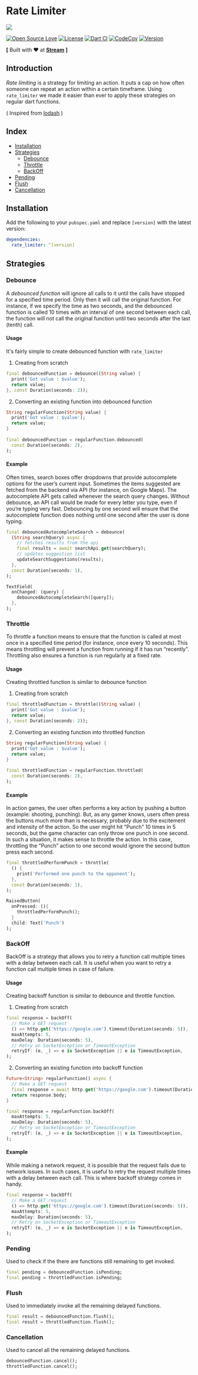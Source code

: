 
# Rate Limiter

<img src="https://user-images.githubusercontent.com/25670178/114412456-bc502480-9bca-11eb-8b7c-db69fa389a59.png?sanitize=true">

[![Open Source Love](https://badges.frapsoft.com/os/v1/open-source.svg?v=102)](https://opensource.org/licenses/MIT) [![License](https://img.shields.io/badge/license-MIT-blue.svg)](https://github.com/GetStream/rate_limit/blob/master/LICENSE) [![Dart CI](https://github.com/GetStream/rate_limiter/workflows/Dart%20CI/badge.svg)](https://github.com/GetStream/rate_limiter/actions) [![CodeCov](https://codecov.io/gh/GetStream/rate_limiter/branch/master/graph/badge.svg)](https://codecov.io/gh/GetStream/rate_limiter) [![Version](https://img.shields.io/pub/v/rate_limiter.svg)](https://pub.dartlang.org/packages/rate_limiter)

**[** Built with ♥ at [<strong>Stream</strong>](https://getstream.io/) **]**

## Introduction
_Rate limiting_ is a strategy for limiting an action. It puts a cap on how often someone can repeat an action within a certain timeframe. Using `rate_limiter` we made it easier than ever to apply these strategies on regular dart functions.

( Inspired from [lodash](https://lodash.com/) )

## Index
- [Installation](#installation)
- [Strategies](#strategies)
	- [Debounce](#debounce)
	- [Throttle](#throttle)
    - [BackOff](#backoff)
- [Pending](#pending)
- [Flush](#flush)
- [Cancellation](#cancellation)
    
## Installation
Add the following to your  `pubspec.yaml`  and replace  `[version]`  with the latest version:
```yaml
dependencies:
  rate_limiter: ^[version]
```

## Strategies
### Debounce
A _debounced function_ will ignore all calls to it until the calls have stopped for a specified time period. Only then it will call the original function. For instance, if we specify the time as two seconds, and the debounced function is called 10 times with an interval of one second between each call, the function will not call the original function until two seconds after the last (tenth) call.

#### Usage
It's fairly simple to create debounced function with `rate_limiter`

1. Creating from scratch
```dart
final debouncedFunction = debounce((String value) {  
  print('Got value : $value');  
  return value;  
}, const Duration(seconds: 2));
```
2. Converting an existing function into debounced function
```dart
String regularFunction(String value) {  
  print('Got value : $value');  
  return value;  
}  
  
final debouncedFunction = regularFunction.debounced(  
  const Duration(seconds: 2),  
);
```

#### Example
Often times, search boxes offer dropdowns that provide autocomplete options for the user’s current input. Sometimes the items suggested are fetched from the backend via API (for instance, on Google Maps). The autocomplete API gets called whenever the search query changes. Without debounce, an API call would be made for every letter you type, even if you’re typing very fast. Debouncing by one second will ensure that the autocomplete function does nothing until one second after the user is done typing.
```dart
final debouncedAutocompleteSearch = debounce(
  (String searchQuery) async {
    // fetches results from the api
    final results = await searchApi.get(searchQuery);
    // updates suggestion list
    updateSearchSuggestions(results);
  },
  const Duration(seconds: 1),
);

TextField(
  onChanged: (query) {
    debouncedAutocompleteSearch([query]);
  },
);
```

### Throttle
To _throttle_ a function means to ensure that the function is called at most once in a specified time period (for instance, once every 10 seconds). This means throttling will prevent a function from running if it has run “recently”. Throttling also ensures a function is run regularly at a fixed rate.

#### Usage
Creating throttled function is similar to debounce function

1. Creating from scratch
```dart
final throttledFunction = throttle((String value) {  
  print('Got value : $value');  
  return value;  
}, const Duration(seconds: 2));
```
2. Converting an existing function into throttled function
```dart
String regularFunction(String value) {  
  print('Got value : $value');  
  return value;  
}  
  
final throttledFunction = regularFunction.throttled(  
  const Duration(seconds: 2),  
);
```

#### Example
In action games, the user often performs a key action by pushing a button (example: shooting, punching). But, as any gamer knows, users often press the buttons much more than is necessary, probably due to the excitement and intensity of the action. So the user might hit “Punch” 10 times in 5 seconds, but the game character can only throw one punch in one second. In such a situation, it makes sense to throttle the action. In this case, throttling the “Punch” action to one second would ignore the second button press each second.

```dart
final throttledPerformPunch = throttle(
  () {
    print('Performed one punch to the opponent');
  },
  const Duration(seconds: 1),
);

RaisedButton(
  onPressed: (){
    throttledPerformPunch();
  }
  child: Text('Punch')
);
```

### BackOff
BackOff is a strategy that allows you to retry a function call multiple times with a delay between each call. It is useful when you want to retry a function call multiple times in case of failure.

#### Usage
Creating backoff function is similar to debounce and throttle function.

1. Creating from scratch
```dart
final response = backOff(
  // Make a GET request
  () => http.get('https://google.com').timeout(Duration(seconds: 5)),
  maxAttempts: 5,
  maxDelay: Duration(seconds: 5),
  // Retry on SocketException or TimeoutException
  retryIf: (e, _) => e is SocketException || e is TimeoutException,
);
```
2. Converting an existing function into backoff function
```dart
Future<String> regularFunction() async {  
  // Make a GET request
  final response = await http.get('https://google.com').timeout(Duration(seconds: 5));
  return response.body;
}

final response = regularFunction.backOff(
  maxAttempts: 5,
  maxDelay: Duration(seconds: 5),
  // Retry on SocketException or TimeoutException
  retryIf: (e, _) => e is SocketException || e is TimeoutException,
);
```

#### Example
While making a network request, it is possible that the request fails due to network issues. In such cases, it is useful to retry the request multiple times with a delay between each call. This is where backoff strategy comes in handy.

```dart
final response = backOff(
  // Make a GET request
  () => http.get('https://google.com').timeout(Duration(seconds: 5)),
  maxAttempts: 5,
  maxDelay: Duration(seconds: 5),
  // Retry on SocketException or TimeoutException
  retryIf: (e, _) => e is SocketException || e is TimeoutException,
);
```

### Pending
Used to check if the there are functions still remaining to get invoked.
```dart
final pending = debouncedFunction.isPending;
final pending = throttledFunction.isPending;
```

### Flush
Used to immediately invoke all the remaining delayed functions.
```dart
final result = debouncedFunction.flush();
final result = throttledFunction.flush();
```

### Cancellation
Used to cancel all the remaining delayed functions.
```dart
debouncedFunction.cancel();  
throttledFunction.cancel();
```

